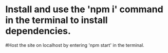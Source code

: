 # Install and use the 'npm i' command in the terminal to install dependencies.

#Host the site on localhost by entering 'npm start' in the terminal.